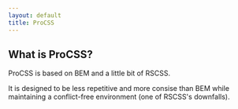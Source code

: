 ```yaml
---
layout: default
title: ProCSS
---
```

## What is ProCSS?

ProCSS is based on BEM and a little bit of RSCSS.

It is designed to be less repetitive and more consise than BEM while maintaining a conflict-free environment (one of RSCSS's downfalls).